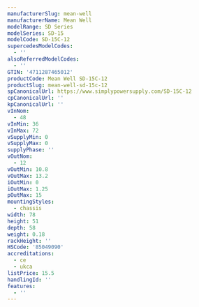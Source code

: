 ```yaml
---
manufacturerSlug: mean-well
manufacturerName: Mean Well
modelRange: SD Series
modelSeries: SD-15
modelCode: SD-15C-12
supercedesModelCodes:
  - ''
alsoReferredModelCodes:
  - ''
GTIN: '4711287465012'
productCode: Mean Well SD-15C-12
productSlug: mean-well-sd-15c-12
spCanonicalUrl: https://www.simplypowersupply.com/SD-15C-12
cpCanonicalUrl: ''
kpCanonicalUrl: ''
vInNom:
  - 48
vInMin: 36
vInMax: 72
vSupplyMin: 0
vSupplyMax: 0
supplyPhase: ''
vOutNom:
  - 12
vOutMin: 10.8
vOutMax: 13.2
iOutMin: 0
iOutMax: 1.25
pOutMax: 15
mountingStyles:
  - chassis
width: 78
height: 51
depth: 58
weight: 0.18
rackHeight: ''
HSCode: '85049090'
accreditations:
  - ce
  - ukca
listPrice: 15.5
handlingId: ''
features:
  - ''
---
```

